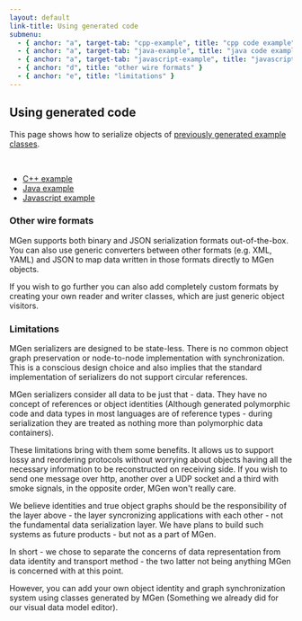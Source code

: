 ```yaml
---
layout: default
link-title: Using generated code
submenu:
  - { anchor: "a", target-tab: "cpp-example", title: "cpp code example" }
  - { anchor: "a", target-tab: "java-example", title: "java code example" }
  - { anchor: "a", target-tab: "javascript-example", title: "javascript code example" }
  - { anchor: "d", title: "other wire formats" }
  - { anchor: "e", title: "limitations" }
---
```


## Using generated code

This page shows how to serialize objects of [previously generated example classes](index_c_Generating_code.html). 

<div class="tabs"><a name="a">&nbsp;</a> 
  <ul>
      <li>
          <a tab-id="cpp-example" href="{{ site.baseurl }}/using_gen_code_tabs/cpp_example_1.html">C++ example</a>
      </li>
      <li>
          <a tab-id="java-example" href="{{ site.baseurl }}/using_gen_code_tabs/java_example_1.html">Java example</a>
      </li>
      <li>
          <a tab-id="javascript-example" href="{{ site.baseurl }}/using_gen_code_tabs/javascript_example_1.html">Javascript example</a>
      </li>
  </ul>
</div>

### Other wire formats <a name="d">&nbsp;</a>

MGen supports both binary and JSON serialization formats out-of-the-box. You can also use generic converters between other formats (e.g. XML, YAML) and JSON to map data written in those formats directly to MGen objects.

If you wish to go further you can also add completely custom formats by creating your own reader and writer classes, which are just generic object visitors.


### Limitations <a name="e">&nbsp;</a>

MGen serializers are designed to be state-less. There is no common object graph preservation or node-to-node implementation with synchronization. This is a conscious design choice and also implies that the standard implementation of serializers do not support circular references. 

MGen serializers consider all data to be just that - data. They have no concept of references or object identities (Although generated polymorphic code and data types in most languages are of reference types - during serialization they are treated as nothing more than polymorphic data containers).

These limitations bring with them some benefits. It allows us to support lossy and reordering protocols without worrying about objects having all the necessary information to be reconstructed on receiving side. If you wish to send one message over http, another over a UDP socket and a third with smoke signals, in the opposite order, MGen won't really care.

We believe identities and true object graphs should be the responsibility of the layer above - the layer syncronizing applications with each other - not the fundamental data serialization layer. We have plans to build such systems as future products - but not as a part of MGen.

In short - we chose to separate the concerns of data representation from data identity and transport method - the two latter not being anything MGen is concerned with at this point.

However, you can add your own object identity and graph synchronization system using classes generated by MGen (Something we already did for our visual data model editor).



